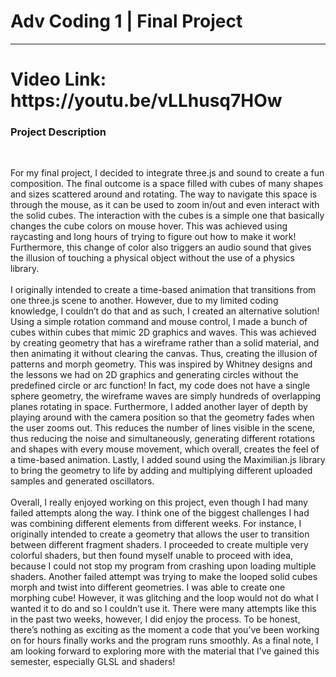 <h1>Adv Coding 1 | Final Project</h1>
<hr>

<h1>Video Link: https://youtu.be/vLLhusq7HOw</h1>

<h3>Project Description</h3>
<br>

For my final project, I decided to integrate three.js and sound to create a fun composition. The final outcome is a space filled with cubes of many shapes and sizes scattered around and rotating. The way to navigate this space is through the mouse, as it can be used to zoom in/out and even interact with the solid cubes. The interaction with the cubes is a simple one that basically changes the cube colors on mouse hover. This was achieved using raycasting and long hours of trying to figure out how to make it work! Furthermore, this change of color also triggers an audio sound that gives the illusion of touching a physical object without the use of a physics library. 
<br><br>
I originally intended to create a time-based animation that transitions from one three.js scene to another. However, due to my limited coding knowledge, I couldn’t do that and as such, I created an alternative solution! Using a simple rotation command and mouse control, I made a bunch of cubes within cubes that mimic 2D graphics and waves. This was achieved by creating geometry that has a wireframe rather than a solid material, and then animating it without clearing the canvas. Thus, creating the illusion of patterns and morph geometry. This was inspired by Whitney designs and the lessons we had on 2D graphics and generating circles without the predefined circle or arc function! In fact, my code does not have a single sphere geometry, the wireframe waves are simply hundreds of overlapping planes rotating in space. Furthermore, I added another layer of depth by playing around with the camera position so that the geometry fades when the user zooms out. This reduces the number of lines visible in the scene, thus reducing the noise and simultaneously, generating different rotations and shapes with every mouse movement, which overall, creates the feel of a time-based animation. Lastly, I added sound using the Maximilian.js library to bring the geometry to life by adding and multiplying different uploaded samples and generated oscillators. 
<br><br>
Overall, I really enjoyed working on this project, even though I had many failed attempts along the way. I think one of the biggest challenges I had was combining different elements from different weeks. For instance, I originally intended to create a geometry that allows the user to transition between different fragment shaders. I proceeded to create multiple very colorful shaders, but then found myself unable to proceed with idea, because I could not stop my program from crashing upon loading multiple shaders. Another failed attempt was trying to make the looped solid cubes morph and twist into different geometries. I was able to create one morphing cube! However, it was glitching and the loop would not do what I wanted it to do and so I couldn’t use it. There were many attempts like this in the past two weeks, however, I did enjoy the process. To be honest, there’s nothing as exciting as the moment a code that you’ve been working on for hours finally works and the program runs smoothly. As a final note, I am looking forward to exploring more with the material that I’ve gained this semester, especially GLSL and shaders!

